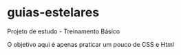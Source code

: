 # guias-estelares
Projeto de estudo - Treinamento Básico

<p>O objetivo aqui é apenas praticar um pouco de CSS e Html</p>
